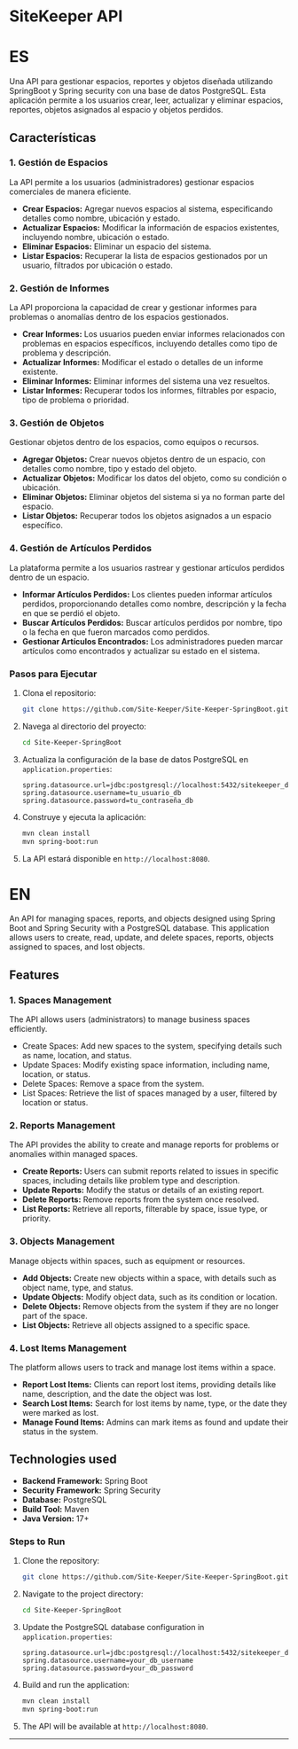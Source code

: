 # SiteKeeper API

# **ES**

Una API para gestionar espacios, reportes y objetos diseñada utilizando SpringBoot y Spring security con una base de datos PostgreSQL. Esta aplicación permite a los usuarios crear, leer, actualizar y eliminar espacios, reportes, objetos asignados al espacio y objetos perdidos. 

## Características

### 1. **Gestión de Espacios**
La API permite a los usuarios (administradores) gestionar espacios comerciales de manera eficiente.

- **Crear Espacios:** Agregar nuevos espacios al sistema, especificando detalles como nombre, ubicación y estado.
- **Actualizar Espacios:** Modificar la información de espacios existentes, incluyendo nombre, ubicación o estado.
- **Eliminar Espacios:** Eliminar un espacio del sistema.
- **Listar Espacios:** Recuperar la lista de espacios gestionados por un usuario, filtrados por ubicación o estado.

### 2. **Gestión de Informes**
La API proporciona la capacidad de crear y gestionar informes para problemas o anomalías dentro de los espacios gestionados.

- **Crear Informes:** Los usuarios pueden enviar informes relacionados con problemas en espacios específicos, incluyendo detalles como tipo de problema y descripción.
- **Actualizar Informes:** Modificar el estado o detalles de un informe existente.
- **Eliminar Informes:** Eliminar informes del sistema una vez resueltos.
- **Listar Informes:** Recuperar todos los informes, filtrables por espacio, tipo de problema o prioridad.

### 3. **Gestión de Objetos**
Gestionar objetos dentro de los espacios, como equipos o recursos.

- **Agregar Objetos:** Crear nuevos objetos dentro de un espacio, con detalles como nombre, tipo y estado del objeto.
- **Actualizar Objetos:** Modificar los datos del objeto, como su condición o ubicación.
- **Eliminar Objetos:** Eliminar objetos del sistema si ya no forman parte del espacio.
- **Listar Objetos:** Recuperar todos los objetos asignados a un espacio específico.

### 4. **Gestión de Artículos Perdidos**
La plataforma permite a los usuarios rastrear y gestionar artículos perdidos dentro de un espacio.

- **Informar Artículos Perdidos:** Los clientes pueden informar artículos perdidos, proporcionando detalles como nombre, descripción y la fecha en que se perdió el objeto.
- **Buscar Artículos Perdidos:** Buscar artículos perdidos por nombre, tipo o la fecha en que fueron marcados como perdidos.
- **Gestionar Artículos Encontrados:** Los administradores pueden marcar artículos como encontrados y actualizar su estado en el sistema.

### Pasos para Ejecutar

1. Clona el repositorio:

   ```bash
   git clone https://github.com/Site-Keeper/Site-Keeper-SpringBoot.git
   ```

2. Navega al directorio del proyecto:

   ```bash
   cd Site-Keeper-SpringBoot
   ```

3. Actualiza la configuración de la base de datos PostgreSQL en `application.properties`:

   ```properties
   spring.datasource.url=jdbc:postgresql://localhost:5432/sitekeeper_db
   spring.datasource.username=tu_usuario_db
   spring.datasource.password=tu_contraseña_db
   ```

4. Construye y ejecuta la aplicación:

   ```bash
   mvn clean install
   mvn spring-boot:run
   ```

5. La API estará disponible en `http://localhost:8080`.



# **EN**

An API for managing spaces, reports, and objects designed using Spring Boot and Spring Security with a PostgreSQL database. This application allows users to create, read, update, and delete spaces, reports, objects assigned to spaces, and lost objects.

## Features

### **1. Spaces Management**

The API allows users (administrators) to manage business spaces efficiently.

- Create Spaces: Add new spaces to the system, specifying details such as name, location, and status.
- Update Spaces: Modify existing space information, including name, location, or status.
- Delete Spaces: Remove a space from the system.
- List Spaces: Retrieve the list of spaces managed by a user, filtered by location or status.

### 2. **Reports Management**
The API provides the ability to create and manage reports for problems or anomalies within managed spaces.

- **Create Reports:** Users can submit reports related to issues in specific spaces, including details like problem type and description.
- **Update Reports:** Modify the status or details of an existing report.
- **Delete Reports:** Remove reports from the system once resolved.
- **List Reports:** Retrieve all reports, filterable by space, issue type, or priority.

### 3. **Objects Management**
Manage objects within spaces, such as equipment or resources.

- **Add Objects:** Create new objects within a space, with details such as object name, type, and status.
- **Update Objects:** Modify object data, such as its condition or location.
- **Delete Objects:** Remove objects from the system if they are no longer part of the space.
- **List Objects:** Retrieve all objects assigned to a specific space.

### 4. **Lost Items Management**
The platform allows users to track and manage lost items within a space.

- **Report Lost Items:** Clients can report lost items, providing details like name, description, and the date the object was lost.
- **Search Lost Items:** Search for lost items by name, type, or the date they were marked as lost.
- **Manage Found Items:** Admins can mark items as found and update their status in the system.

## Technologies used

- **Backend Framework:** Spring Boot
- **Security Framework:** Spring Security
- **Database:** PostgreSQL
- **Build Tool:** Maven
- **Java Version:** 17+

### Steps to Run

1. Clone the repository:

   ```bash
   git clone https://github.com/Site-Keeper/Site-Keeper-SpringBoot.git
   ```

2. Navigate to the project directory:

   ```bash
   cd Site-Keeper-SpringBoot 
   ```

3. Update the PostgreSQL database configuration in `application.properties`:

   ```properties
   spring.datasource.url=jdbc:postgresql://localhost:5432/sitekeeper_db
   spring.datasource.username=your_db_username
   spring.datasource.password=your_db_password
   ```

4. Build and run the application:

   ```bash
   mvn clean install
   mvn spring-boot:run
   ```

5. The API will be available at `http://localhost:8080`.

---
